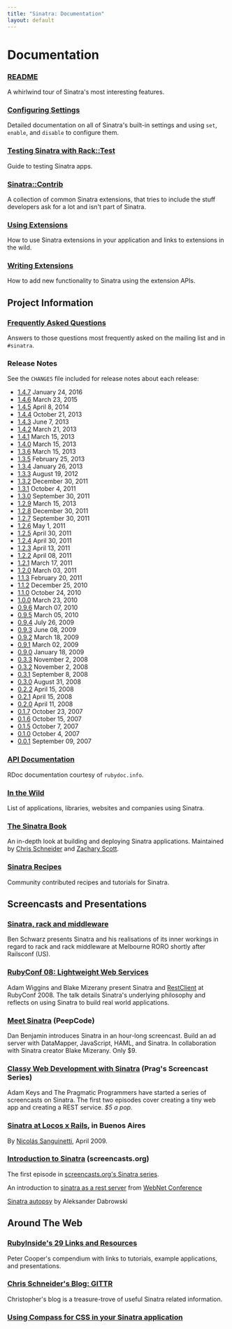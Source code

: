 ```yaml
---
title: "Sinatra: Documentation"
layout: default
---
```


Documentation
=============

<!---
<div style="float: right; margin: 0  0 20px 20px; clear: both">
<h3>Book</h3>
<iframe src="http://cdn.oreillystatic.com/widgets/author/61.html" height="500px" width="200px" scrolling="no" frameborder="0" style="margin-top:10px">
  ...
</iframe>
</div>
-->

### [README](intro.html)

A whirlwind tour of Sinatra's most interesting features.

### [Configuring Settings](configuration.html)

Detailed documentation on all of Sinatra's built-in settings and using `set`,
`enable`, and `disable` to configure them.

### [Testing Sinatra with Rack::Test](testing.html)

Guide to testing Sinatra apps.

### [Sinatra::Contrib](/contrib)

A collection of common Sinatra extensions, that tries to include the stuff
developers ask for a lot and isn't part of Sinatra.

### [Using Extensions](/extensions-wild.html)

How to use Sinatra extensions in your application and links to
extensions in the wild.

### [Writing Extensions](extensions.html)

How to add new functionality to Sinatra using the extension APIs.

Project Information
-------------------

### [Frequently Asked Questions](faq.html)

Answers to those questions most frequently asked on the mailing list and
in `#sinatra`.

### Release Notes

See the `CHANGES` file included for release notes about each release:

 * [1.4.7](https://github.com/sinatra/sinatra/blob/v1.4.7/CHANGELOG.md)
   January 24, 2016
 * [1.4.6](https://github.com/sinatra/sinatra/blob/v1.4.6/CHANGES)
   March 23, 2015
 * [1.4.5](https://github.com/sinatra/sinatra/blob/v1.4.5/CHANGES)
   April 8, 2014
 * [1.4.4](https://github.com/sinatra/sinatra/blob/v1.4.4/CHANGES)
   October 21, 2013
 * [1.4.3](https://github.com/sinatra/sinatra/blob/1.4.3/CHANGES)
   June 7, 2013
 * [1.4.2](https://github.com/sinatra/sinatra/blob/1.4.2/CHANGES)
   March 21, 2013
 * [1.4.1](https://github.com/sinatra/sinatra/blob/1.4.1/CHANGES)
   March 15, 2013
 * [1.4.0](https://github.com/sinatra/sinatra/blob/1.4.0/CHANGES)
   March 15, 2013
 * [1.3.6](https://github.com/sinatra/sinatra/blob/1.3.6/CHANGES)
   March 15, 2013
 * [1.3.5](https://github.com/sinatra/sinatra/blob/1.3.5/CHANGES)
   February 25, 2013
 * [1.3.4](https://github.com/sinatra/sinatra/blob/1.3.4/CHANGES)
   January 26, 2013
 * [1.3.3](https://github.com/sinatra/sinatra/blob/1.3.3/CHANGES)
   August 19, 2012
 * [1.3.2](https://github.com/sinatra/sinatra/blob/1.3.2/CHANGES)
   December 30, 2011
 * [1.3.1](https://github.com/sinatra/sinatra/blob/47c11e5f624f0018e961dc3e0628a8d732b683a5/CHANGES)
   October 4, 2011
 * [1.3.0](https://github.com/sinatra/sinatra/blob/1.3.0/CHANGES)
   September 30, 2011
 * [1.2.9](https://github.com/sinatra/sinatra/blob/1.2.9/CHANGES)
   March 15, 2013
 * [1.2.8](https://github.com/sinatra/sinatra/blob/1.2.8/CHANGES)
   December 30, 2011
 * [1.2.7](https://github.com/sinatra/sinatra/blob/1.2.7/CHANGES)
   September 30, 2011
 * [1.2.6](https://github.com/sinatra/sinatra/blob/1.2.6/CHANGES)
   May 1, 2011
 * [1.2.5](https://github.com/sinatra/sinatra/blob/1.2.5/CHANGES)
   April 30, 2011
 * [1.2.4](https://github.com/sinatra/sinatra/blob/1.2.4/CHANGES)
   April 30, 2011
 * [1.2.3](https://github.com/sinatra/sinatra/blob/1.2.3/CHANGES)
   April 13, 2011
 * [1.2.2](https://github.com/sinatra/sinatra/blob/1.2.2/CHANGES)
   April 08, 2011
 * [1.2.1](https://github.com/sinatra/sinatra/blob/1.2.1/CHANGES)
   March 17, 2011
 * [1.2.0](https://github.com/sinatra/sinatra/blob/1.2.0/CHANGES)
   March 03, 2011
 * [1.1.3](https://github.com/sinatra/sinatra/blob/1.1.3/CHANGES)
   February 20, 2011
 * [1.1.2](https://github.com/sinatra/sinatra/blob/1.1.2/CHANGES)
   December 25, 2010
 * [1.1.0](https://github.com/sinatra/sinatra/blob/1.1.0/CHANGES)
   October 24, 2010
 * [1.0.0](https://github.com/sinatra/sinatra/blob/1.0/CHANGES)
   March 23, 2010
 * [0.9.6](https://github.com/sinatra/sinatra/blob/0.9.6/CHANGES)
   March 07, 2010
 * [0.9.5](https://github.com/sinatra/sinatra/blob/0.9.5/CHANGES)
   March 05, 2010
 * [0.9.4](https://github.com/sinatra/sinatra/blob/0.9.4/CHANGES)
   July 26, 2009
 * [0.9.3](https://github.com/sinatra/sinatra/blob/0.9.3/CHANGES)
   June 08, 2009
 * [0.9.2](https://github.com/sinatra/sinatra/blob/0.9.2/CHANGES)
   March 18, 2009
 * [0.9.1](https://github.com/sinatra/sinatra/blob/0.9.1/CHANGES)
   March 02, 2009
 * [0.9.0](https://github.com/sinatra/sinatra/blob/0.9.0/CHANGES)
   January 18, 2009
 * [0.3.3](https://github.com/sinatra/sinatra/blob/0.3.3/ChangeLog)
   November 2, 2008
 * [0.3.2](https://github.com/sinatra/sinatra/blob/0.3.2/ChangeLog)
   November 2, 2008
 * [0.3.1](https://github.com/sinatra/sinatra/blob/0.3.1/ChangeLog)
   September 8, 2008
 * [0.3.0](https://github.com/sinatra/sinatra/blob/0.3.0/ChangeLog)
   August 31, 2008
 * [0.2.2](https://github.com/sinatra/sinatra/blob/0.2.2/CHANGELOG)
   April 15, 2008
 * [0.2.1](https://github.com/sinatra/sinatra/blob/0.2.1/CHANGELOG)
   April 15, 2008
 * [0.2.0](https://github.com/sinatra/sinatra/blob/0.2.0/CHANGELOG)
   April 11, 2008
 * [0.1.7](https://github.com/sinatra/sinatra/blob/0.1.6/CHANGELOG)
   October 23, 2007
 * [0.1.6](https://github.com/sinatra/sinatra/blob/0.1.6/CHANGELOG)
   October 15, 2007
 * [0.1.5](https://github.com/sinatra/sinatra/blob/0.1.5/CHANGELOG)
   October 7, 2007
 * [0.1.0](https://github.com/sinatra/sinatra/blob/0.1.0/CHANGELOG)
   October 4, 2007
 * [0.0.1](https://github.com/sinatra/sinatra/tree/0.0.1)
   September 09, 2007

### [API Documentation](http://rubydoc.info/gems/sinatra)

RDoc documentation courtesy of `rubydoc.info`.

### [In the Wild](/wild.html)

List of applications, libraries, websites and companies using Sinatra.

### [The Sinatra Book](http://sinatra-org-book.herokuapp.com/)

An in-depth look at building and deploying Sinatra applications.
Maintained by [Chris Schneider][cschneid] and [Zachary Scott][zzak].

[cschneid]: https://github.com/cschneid
[zzak]: https://github.com/zzak

### [Sinatra Recipes](http://recipes.sinatrarb.com/)

Community contributed recipes and tutorials for Sinatra.

Screencasts and Presentations
-----------------------------

### [Sinatra, rack and middleware](http://www.slideshare.net/benschwarz/sinatra-rack-and-middleware-1509268)

Ben Schwarz presents Sinatra and his realisations of its inner workings in regard to 
rack and rack middleware at Melbourne RORO shortly after Railsconf (US).

### [RubyConf 08: Lightweight Web Services](http://rubyconf2008.confreaks.com/lightweight-web-services.html)

Adam Wiggins and Blake Mizerany present Sinatra and
[RestClient](https://github.com/adamwiggins/rest-client)
at RubyConf 2008. The talk details Sinatra's underlying philosophy and
reflects on using Sinatra to build real world applications.

### [Meet Sinatra](https://www.pluralsight.com/courses/meet-sinatra) (PeepCode)

Dan Benjamin introduces Sinatra in an hour-long screencast. Build an ad server with DataMapper, JavaScript, HAML, and Sinatra. In collaboration with Sinatra creator Blake Mizerany. Only $9.

### [Classy Web Development with Sinatra](http://pragprog.com/screencasts/v-aksinatra/classy-web-development-with-sinatra) (Prag's Screencast Series)

Adam Keys and The Pragmatic Programmers have started a series of screencasts
on Sinatra. The first two episodes cover creating a tiny web app and creating
a REST service. <em>$5 a pop.</em>

### [Sinatra at Locos x Rails](http://www.slideshare.net/godfoca/sinatra-1282891), in Buenos Aires

By [Nicolás Sanguinetti](https://github.com/foca), April 2009.

### [Introduction to Sinatra](http://screencasts.org/episodes/introduction-to-sinatra) (screencasts.org)

The first episode in [screencasts.org's Sinatra series](http://screencasts.org/topics/sinatra).

An introduction to [sinatra as a rest server](http://www.slideshare.net/emadb/sinatra-for-rest-services) from [WebNet Conference](http://webnetconf.eu/)

[Sinatra autopsy](http://vimeo.com/album/2121090/video/51898788) by Aleksander Dabrowski

Around The Web
--------------

### [RubyInside's 29 Links and Resources](http://www.rubyinside.com/sinatra-29-links-and-resources-for-a-quicker-easier-way-to-build-webapps-1371.html)

Peter Cooper's compendium with links to tutorials, example
applications, and presentations.

### [Chris Schneider's Blog: GITTR](http://www.gittr.com/)

Christopher's blog is a treasure-trove of useful Sinatra related
information.

### [Using Compass for CSS in your Sinatra application](http://openmonkey.com/blog/2009/01/27/using-compass-for-css-in-your-sinatra-application/)
